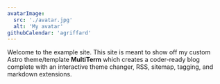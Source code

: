 ```yaml
---
avatarImage:
  src: './avatar.jpg'
  alt: 'My avatar'
githubCalendar: 'agriffard'
---
```


Welcome to the example site. This site is meant to show off my custom Astro theme/template **MultiTerm** which creates a coder-ready blog complete with an interactive theme changer, RSS, sitemap, tagging, and markdown extensions.
